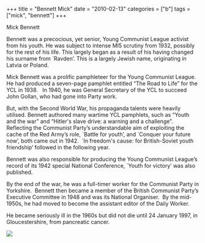 +++
title = "Bennett Mick"
date = "2010-02-13"
categories = ["b"]
tags = ["mick", "bennett"]
+++

Mick Bennett

Bennett was a precocious, yet senior, Young Communist League activist from his youth. He was subject to intense MI5 scrutiny from 1932, possibly for the rest of his life. This largely began as a result of his having changed his surname from \`Ravden’. This is a largely Jewish name, originating in Latvia or Poland.

Mick Bennett was a prolific pamphleteer for the Young Communist League. He had produced a seven-page pamphlet entitled “The Road to Life” for the YCL in 1938.   In 1940, he was General Secretary of the YCL to succeed John Gollan, who had gone into Party work. 

But, with the Second World War, his propaganda talents were heavily utilised. Bennett authored many wartime YCL pamphlets, such as “Youth and the war” and “Hitler's slave drive: a warning and a challenge”. Reflecting the Communist Party’s understandable aim of exploiting the cache of the Red Army’s role, \`Battle for youth’, and \`Conquer your future now’, both came out in 1942.  \`In freedom's cause: for British-Soviet youth friendship’ followed in the following year.

Bennett was also responsible for producing the Young Communist League’s record of its 1942 special National Conference, \`Youth for victory’ was also published.

By the end of the war, he was a full-timer worker for the Communist Party in Yorkshire.  Bennett then became a member of the British Communist Party’s Executive Committee in 1948 and was its National Organiser.  By the mid-1950s, he had moved to become the assistant editor of the Daily Worker.

He became seriously ill in the 1960s but did not die until 24 January 1997, in Gloucestershire, from pancreatic cancer.

![](https://grahamstevenson.me.uk/wp-content/uploads/2020/02/6ABF64C0-21CD-43C4-9AF6-EBD01AB96A87-530x1024.jpeg)
